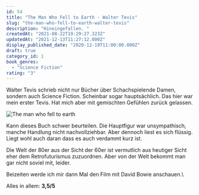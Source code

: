 ```yaml
---
id: 54
title: "The Man Who Fell to Earth - Walter Tevis"
slug: "the-man-who-fell-to-earth-walter-tevis"
description: "Hineingefallen. "
createdAt: "2021-08-22T19:29:27.323Z"
updatedAt: "2021-12-13T11:27:12.000Z"
display_published_date: "2020-12-19T11:00:00.000Z"
draft: true
category_id: 1
book_genres:
  - "Science Fiction"
rating: "3"
---
```


Walter Tevis schrieb nicht nur Bücher über Schachspielende Damen, sondern auch Science Fiction. Scheinbar sogar hauptsächlich. Das hier war mein erster Tevis. Hat mich aber mit gemischten Gefühlen zurück gelassen.

![The man who fell to earth](https://res.cloudinary.com/dlsll9dkn/image/upload/v1623176612/PXL_20201230_204833908_f7e21bfb9a.jpg)

Kann dieses Buch schwer beurteilen. Die Hauptfigur war unsympathisch, manche Handlung nicht nachvollziehbar. Aber dennoch liest es sich flüssig. Liegt wohl auch daran dass es auch verdammt kurz ist.

Die Welt der 80er aus der Sicht der 60er ist vermutlich aus heutiger Sicht eher dem Retrofuturismus zuzuordnen. Aber von der Welt bekommt man gar nicht soviel mit, leider.

Beizeiten werde ich mir dann Mal den Film mit David Bowie anschauen.\


Alles in allem: **3,5/5** 